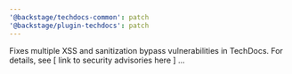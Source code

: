 ```yaml
---
'@backstage/techdocs-common': patch
'@backstage/plugin-techdocs': patch
---
```


Fixes multiple XSS and sanitization bypass vulnerabilities in TechDocs. For details, see [ link to security advisories here ] ...
